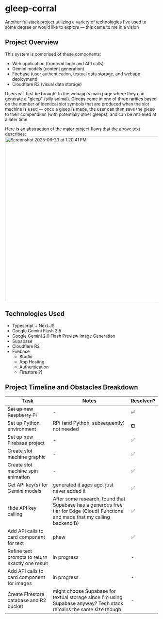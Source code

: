 # gleep-corral
Another fullstack project utilizing a variety of technologies I've used to some degree or would like to explore — this came to me in a vision

## Project Overview
This system is comprised of these components:
- Web application (frontend logic and API calls)
- Gemini models (content generation)
- Firebase (user authentication, textual data storage, and webapp deployment)
- Cloudflare R2 (visual data storage)

Users will first be brought to the webapp's main page where they can generate a "gleep" (silly animal). Gleeps come in one of three rarities based on the number of identical slot symbols that are produced when the slot machine is used — once a gleep is made, the user can then save the gleep to their compendium (with potentially other gleeps), and can be retrieved at a later time.


Here is an abstraction of the major project flows that the above text describes:
<img width="948" height="542" alt="Screenshot 2025-06-23 at 1 20 41 PM" src="https://github.com/user-attachments/assets/51c0f68e-16b7-4463-86f2-a26223b6ec05" />


## Technologies Used
- Typescript + Next.JS
- Google Gemini Flash 2.5
- Google Gemini 2.0 Flash Preview Image Generation
- Supabase
- Cloudflare R2
- Firebase
    - Studio
    - App Hosting
    - Authentication
    - Firestore(?)

## Project Timeline and Obstacles Breakdown
Task | Notes | Resolved?
--- | --- | ---
~~Set up new Raspberry Pi~~ | - | ~~✅~~
Set up Python environment | RPi (and Python, subsequently) not needed | ❎
Set up new Firebase project | - | ✅
Create slot machine graphic | - | ✅
Create slot machine spin animation | - | ✅
Get API key(s) for Gemini models | generated it ages ago, just never added it | ✅
Hide API key calling | After some research, found that Supabase has a generous free tier for Edge (Cloud) Functions and made that my calling backend B) | ✅
Add API calls to card component for text | phew | ✅
Refine text prompts to return exactly one result | in progress | -
Add API calls to card component for images | in progress | -
Create Firestore database and R2 bucket | might choose Supabase for textual storage since I'm using Supabase anyway? Tech stack remains the same size though | -


